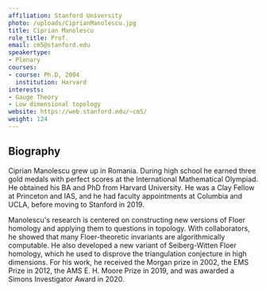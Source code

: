 ```yaml
---
affiliation: Stanford University
photo: /uploads/CiprianManolescu.jpg
title: Ciprian Manolescu
role_title: Prof.
email: cm5@stanford.edu
speakertype:
- Plenary
courses:
- course: Ph.D, 2004
  institution: Harvard
interests:
- Gauge Theory
- Low dimensional topology
website: https://web.stanford.edu/~cm5/
weight: 124
---
```

## Biography
Ciprian Manolescu grew up in Romania. During high school he earned three gold medals with perfect scores at the International Mathematical Olympiad. He obtained his BA and PhD from Harvard University. He was a Clay Fellow at Princeton and IAS, and he had faculty appointments at Columbia and UCLA, before moving to Stanford in 2019.

Manolescu's research is centered on constructing new versions of Floer homology and applying them to questions in topology. With collaborators, he showed that many Floer-theoretic invariants are algorithmically computable. He also developed a new variant of Seiberg-Witten Floer homology, which he used to disprove the triangulation conjecture in high dimensions. For his work, he received the Morgan prize in 2002, the EMS Prize in 2012, the AMS E. H. Moore Prize in 2019, and was awarded a Simons Investigator Award in 2020.


